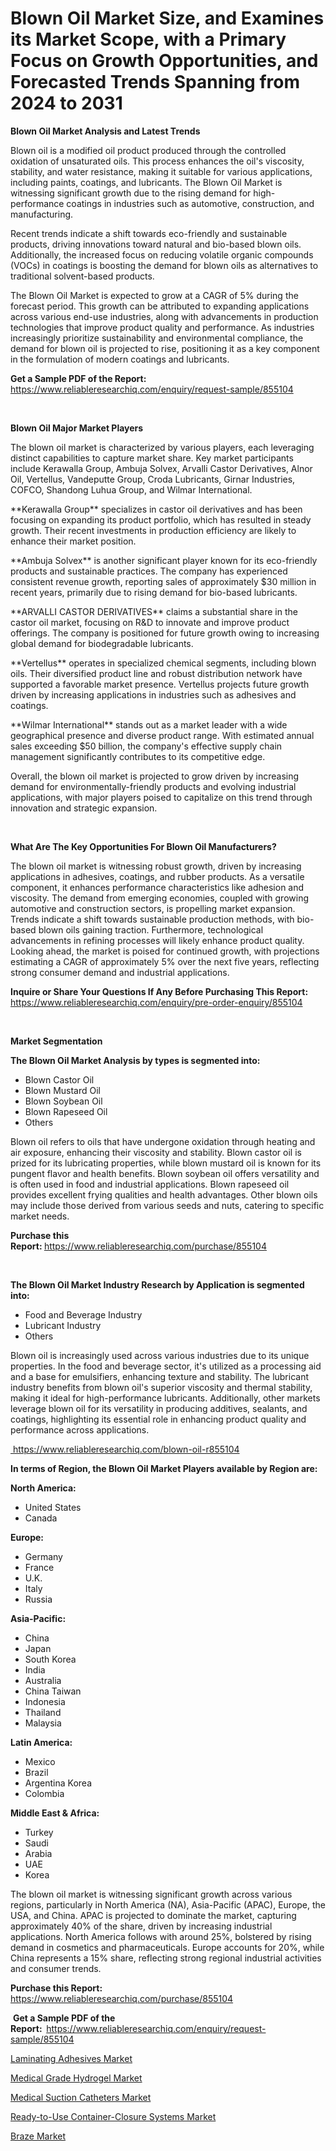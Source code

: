 <p><h1>Blown Oil Market Size, and Examines its Market Scope, with a Primary Focus on Growth Opportunities, and Forecasted Trends Spanning from 2024 to 2031</h1></p><p><strong>Blown Oil Market Analysis and Latest Trends</strong></p>
<p><p>Blown oil is a modified oil product produced through the controlled oxidation of unsaturated oils. This process enhances the oil's viscosity, stability, and water resistance, making it suitable for various applications, including paints, coatings, and lubricants. The Blown Oil Market is witnessing significant growth due to the rising demand for high-performance coatings in industries such as automotive, construction, and manufacturing. </p><p>Recent trends indicate a shift towards eco-friendly and sustainable products, driving innovations toward natural and bio-based blown oils. Additionally, the increased focus on reducing volatile organic compounds (VOCs) in coatings is boosting the demand for blown oils as alternatives to traditional solvent-based products. </p><p>The Blown Oil Market is expected to grow at a CAGR of 5% during the forecast period. This growth can be attributed to expanding applications across various end-use industries, along with advancements in production technologies that improve product quality and performance. As industries increasingly prioritize sustainability and environmental compliance, the demand for blown oil is projected to rise, positioning it as a key component in the formulation of modern coatings and lubricants.</p></p>
<p><strong>Get a Sample PDF of the Report:&nbsp;</strong> <a href="https://www.reliableresearchiq.com/enquiry/request-sample/855104?utm_campaign=1087&utm_medium=2&utm_source=Github&utm_content=ia&utm_term=09112024&utm_id=blown-oil">https://www.reliableresearchiq.com/enquiry/request-sample/855104</a></p>
<p>&nbsp;</p>
<p><strong>Blown Oil Major Market Players</strong></p>
<p><p>The blown oil market is characterized by various players, each leveraging distinct capabilities to capture market share. Key market participants include Kerawalla Group, Ambuja Solvex, Arvalli Castor Derivatives, Alnor Oil, Vertellus, Vandeputte Group, Croda Lubricants, Girnar Industries, COFCO, Shandong Luhua Group, and Wilmar International.</p><p>**Kerawalla Group** specializes in castor oil derivatives and has been focusing on expanding its product portfolio, which has resulted in steady growth. Their recent investments in production efficiency are likely to enhance their market position.</p><p>**Ambuja Solvex** is another significant player known for its eco-friendly products and sustainable practices. The company has experienced consistent revenue growth, reporting sales of approximately $30 million in recent years, primarily due to rising demand for bio-based lubricants.</p><p>**ARVALLI CASTOR DERIVATIVES** claims a substantial share in the castor oil market, focusing on R&D to innovate and improve product offerings. The company is positioned for future growth owing to increasing global demand for biodegradable lubricants.</p><p>**Vertellus** operates in specialized chemical segments, including blown oils. Their diversified product line and robust distribution network have supported a favorable market presence. Vertellus projects future growth driven by increasing applications in industries such as adhesives and coatings.</p><p>**Wilmar International** stands out as a market leader with a wide geographical presence and diverse product range. With estimated annual sales exceeding $50 billion, the company's effective supply chain management significantly contributes to its competitive edge.</p><p>Overall, the blown oil market is projected to grow driven by increasing demand for environmentally-friendly products and evolving industrial applications, with major players poised to capitalize on this trend through innovation and strategic expansion.</p></p>
<p>&nbsp;</p>
<p><strong>What Are The Key Opportunities For Blown Oil Manufacturers?</strong></p>
<p><p>The blown oil market is witnessing robust growth, driven by increasing applications in adhesives, coatings, and rubber products. As a versatile component, it enhances performance characteristics like adhesion and viscosity. The demand from emerging economies, coupled with growing automotive and construction sectors, is propelling market expansion. Trends indicate a shift towards sustainable production methods, with bio-based blown oils gaining traction. Furthermore, technological advancements in refining processes will likely enhance product quality. Looking ahead, the market is poised for continued growth, with projections estimating a CAGR of approximately 5% over the next five years, reflecting strong consumer demand and industrial applications.</p></p>
<p><strong>Inquire or Share Your Questions If Any Before Purchasing This Report:</strong> <a href="https://www.reliableresearchiq.com/enquiry/pre-order-enquiry/855104?utm_campaign=1087&utm_medium=2&utm_source=Github&utm_content=ia&utm_term=09112024&utm_id=blown-oil">https://www.reliableresearchiq.com/enquiry/pre-order-enquiry/855104</a></p>
<p>&nbsp;</p>
<p><strong>Market Segmentation</strong></p>
<p><strong>The Blown Oil Market Analysis by types is segmented into:</strong></p>
<p><ul><li>Blown Castor Oil</li><li>Blown Mustard Oil</li><li>Blown Soybean Oil</li><li>Blown Rapeseed Oil</li><li>Others</li></ul></p>
<p><p>Blown oil refers to oils that have undergone oxidation through heating and air exposure, enhancing their viscosity and stability. Blown castor oil is prized for its lubricating properties, while blown mustard oil is known for its pungent flavor and health benefits. Blown soybean oil offers versatility and is often used in food and industrial applications. Blown rapeseed oil provides excellent frying qualities and health advantages. Other blown oils may include those derived from various seeds and nuts, catering to specific market needs.</p></p>
<p><strong>Purchase this Report:&nbsp;</strong><a href="https://www.reliableresearchiq.com/purchase/855104?utm_campaign=1087&utm_medium=2&utm_source=Github&utm_content=ia&utm_term=09112024&utm_id=blown-oil">https://www.reliableresearchiq.com/purchase/855104</a></p>
<p>&nbsp;</p>
<p><strong>The Blown Oil Market Industry Research by Application is segmented into:</strong></p>
<p><ul><li>Food and Beverage Industry</li><li>Lubricant Industry</li><li>Others</li></ul></p>
<p><p>Blown oil is increasingly used across various industries due to its unique properties. In the food and beverage sector, it's utilized as a processing aid and a base for emulsifiers, enhancing texture and stability. The lubricant industry benefits from blown oil's superior viscosity and thermal stability, making it ideal for high-performance lubricants. Additionally, other markets leverage blown oil for its versatility in producing additives, sealants, and coatings, highlighting its essential role in enhancing product quality and performance across applications.</p></p>
<p><a href="https://www.reliableresearchiq.com/blown-oil-r855104?utm_campaign=1087&utm_medium=2&utm_source=Github&utm_content=ia&utm_term=09112024&utm_id=blown-oil">&nbsp;https://www.reliableresearchiq.com/blown-oil-r855104</a></p>
<p><strong>In terms of Region, the Blown Oil Market Players available by Region are:</strong></p>
<p>
    <p> <strong> North America: </strong>
        <ul>
            <li>United States</li>
            <li>Canada</li>
        </ul>
        </p> 
    <p> <strong> Europe: </strong>
        <ul>
            <li>Germany</li>
            <li>France</li>
            <li>U.K.</li>
            <li>Italy</li>
            <li>Russia</li>
        </ul>
        </p> 
    <p> <strong> Asia-Pacific: </strong>
        <ul>
            <li>China</li>
            <li>Japan</li>
            <li>South Korea</li>
            <li>India</li>
            <li>Australia</li>
            <li>China Taiwan</li>
            <li>Indonesia</li>
            <li>Thailand</li>
            <li>Malaysia</li>
        </ul>
        </p> 
    <p> <strong> Latin America: </strong>
        <ul>
            <li>Mexico</li>
            <li>Brazil</li>
            <li>Argentina Korea</li>
            <li>Colombia</li>
        </ul>
        </p> 
    <p> <strong> Middle East & Africa: </strong>
        <ul>
            <li>Turkey</li>
            <li>Saudi</li>
            <li>Arabia</li>
            <li>UAE</li>
            <li>Korea</li>
        </ul>
    </p>
    </p>
<p><p>The blown oil market is witnessing significant growth across various regions, particularly in North America (NA), Asia-Pacific (APAC), Europe, the USA, and China. APAC is projected to dominate the market, capturing approximately 40% of the share, driven by increasing industrial applications. North America follows with around 25%, bolstered by rising demand in cosmetics and pharmaceuticals. Europe accounts for 20%, while China represents a 15% share, reflecting strong regional industrial activities and consumer trends.</p></p>
<p><strong>Purchase this Report: </strong><a href="https://www.reliableresearchiq.com/purchase/855104?utm_campaign=1087&utm_medium=2&utm_source=Github&utm_content=ia&utm_term=09112024&utm_id=blown-oil">https://www.reliableresearchiq.com/purchase/855104</a></p>
<p>&nbsp;<strong>Get a Sample PDF of the Report:&nbsp;&nbsp;</strong><a href="https://www.reliableresearchiq.com/enquiry/request-sample/855104?utm_campaign=1087&utm_medium=2&utm_source=Github&utm_content=ia&utm_term=09112024&utm_id=blown-oil">https://www.reliableresearchiq.com/enquiry/request-sample/855104</a></p>
<p><strong></strong></p>
<p><p><a href="https://github.com/benjigwozdzus/Market-Research-Report-List-1/blob/main/laminating-adhesives-market.md?utm_campaign=1087&utm_medium=2&utm_source=Github&utm_content=ia&utm_term=09112024&utm_id=blown-oil">Laminating Adhesives Market</a></p><p><a href="https://issuu.com/reportprime-2/docs/medical-grade-hydrogel-market-size-_dc8c54290ed16d?utm_campaign=1087&utm_medium=2&utm_source=Github&utm_content=ia&utm_term=09112024&utm_id=blown-oil">Medical Grade Hydrogel Market</a></p><p><a href="https://issuu.com/reportprime-2/docs/medical-suction-catheters-market-si_c1377523d4579b?utm_campaign=1087&utm_medium=2&utm_source=Github&utm_content=ia&utm_term=09112024&utm_id=blown-oil">Medical Suction Catheters Market</a></p><p><a href="https://issuu.com/reportprime-2/docs/ready-to-use-container-closure-syst_9c5f56cd7e6668?utm_campaign=1087&utm_medium=2&utm_source=Github&utm_content=ia&utm_term=09112024&utm_id=blown-oil">Ready-to-Use Container-Closure Systems Market</a></p><p><a href="https://github.com/vitacbq/Market-Research-Report-List-1/blob/main/braze-market.md?utm_campaign=1087&utm_medium=2&utm_source=Github&utm_content=ia&utm_term=09112024&utm_id=blown-oil">Braze Market</a></p></p>